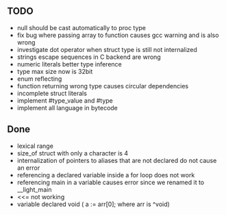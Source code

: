 ## TODO

- null should be cast automatically to proc type
- fix bug where passing array to function causes gcc warning and is also wrong
- investigate dot operator when struct type is still not internalized
- strings escape sequences in C backend are wrong
- numeric literals better type inference
- type max size now is 32bit
- enum reflecting
- function returning wrong type causes circular dependencies
- incomplete struct literals
- implement #type_value and #type
- implement all language in bytecode

## Done

- lexical range
- size_of struct with only a character is 4
- internalization of pointers to aliases that are not declared do not cause an error
- referencing a declared variable inside a for loop does not work
- referencing main in a variable causes error since we renamed it to __light_main
- <<= not working
- variable declared void ( a := arr[0]; where arr is ^void) 